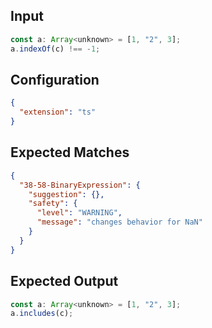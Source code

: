 
## Input
```javascript input
const a: Array<unknown> = [1, "2", 3];
a.indexOf(c) !== -1;
```

## Configuration
```json configuration
{
  "extension": "ts"
}
```

## Expected Matches
```json expected matches
{
  "38-58-BinaryExpression": {
    "suggestion": {},
    "safety": {
      "level": "WARNING",
      "message": "changes behavior for NaN"
    }
  }
}
```

## Expected Output
```javascript expected output
const a: Array<unknown> = [1, "2", 3];
a.includes(c);
```
